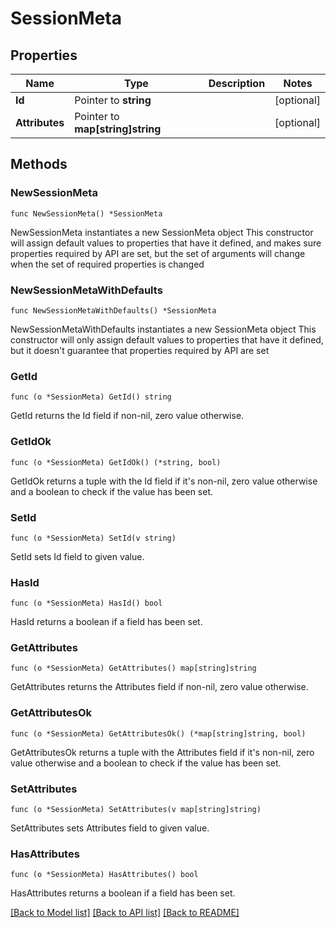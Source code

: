 # SessionMeta

## Properties

Name | Type | Description | Notes
------------ | ------------- | ------------- | -------------
**Id** | Pointer to **string** |  | [optional] 
**Attributes** | Pointer to **map[string]string** |  | [optional] 

## Methods

### NewSessionMeta

`func NewSessionMeta() *SessionMeta`

NewSessionMeta instantiates a new SessionMeta object
This constructor will assign default values to properties that have it defined,
and makes sure properties required by API are set, but the set of arguments
will change when the set of required properties is changed

### NewSessionMetaWithDefaults

`func NewSessionMetaWithDefaults() *SessionMeta`

NewSessionMetaWithDefaults instantiates a new SessionMeta object
This constructor will only assign default values to properties that have it defined,
but it doesn't guarantee that properties required by API are set

### GetId

`func (o *SessionMeta) GetId() string`

GetId returns the Id field if non-nil, zero value otherwise.

### GetIdOk

`func (o *SessionMeta) GetIdOk() (*string, bool)`

GetIdOk returns a tuple with the Id field if it's non-nil, zero value otherwise
and a boolean to check if the value has been set.

### SetId

`func (o *SessionMeta) SetId(v string)`

SetId sets Id field to given value.

### HasId

`func (o *SessionMeta) HasId() bool`

HasId returns a boolean if a field has been set.

### GetAttributes

`func (o *SessionMeta) GetAttributes() map[string]string`

GetAttributes returns the Attributes field if non-nil, zero value otherwise.

### GetAttributesOk

`func (o *SessionMeta) GetAttributesOk() (*map[string]string, bool)`

GetAttributesOk returns a tuple with the Attributes field if it's non-nil, zero value otherwise
and a boolean to check if the value has been set.

### SetAttributes

`func (o *SessionMeta) SetAttributes(v map[string]string)`

SetAttributes sets Attributes field to given value.

### HasAttributes

`func (o *SessionMeta) HasAttributes() bool`

HasAttributes returns a boolean if a field has been set.


[[Back to Model list]](../README.md#documentation-for-models) [[Back to API list]](../README.md#documentation-for-api-endpoints) [[Back to README]](../README.md)


